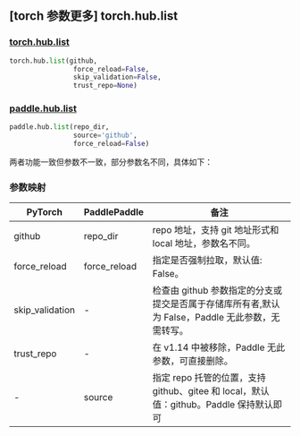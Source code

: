 ## [torch 参数更多] torch.hub.list

### [torch.hub.list](https://pytorch.org/docs/1.13/hub.html?highlight=hub+list#torch.hub.list)

```python
torch.hub.list(github,
                force_reload=False,
                skip_validation=False,
                trust_repo=None)
```

### [paddle.hub.list](https://www.paddlepaddle.org.cn/documentation/docs/zh/api/paddle/hub/list_cn.html)

```python
paddle.hub.list(repo_dir,
                source='github',
                force_reload=False)
```

两者功能一致但参数不一致，部分参数名不同，具体如下：
### 参数映射
| PyTorch       | PaddlePaddle | 备注                                                   |
| ------------- | ------------ | ------------------------------------------------------ |
| github        | repo_dir      |repo 地址，支持 git 地址形式和 local 地址，参数名不同。|
| force_reload   | force_reload |指定是否强制拉取，默认值: False。             |
| skip_validation| -          |检查由 github 参数指定的分支或提交是否属于存储库所有者,默认为 False，Paddle 无此参数，无需转写。|
| trust_repo    | -            |在 v1.14 中被移除，Paddle 无此参数，可直接删除。|
|-              |source        |指定 repo 托管的位置，支持 github、gitee 和 local，默认值：github。Paddle 保持默认即可|
